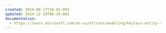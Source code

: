 ```yaml
---
created: 2024-08-17T20:01:09Z
updated: 2024-12-10T08:35:00Z
documentation:
  - https://learn.microsoft.com/en-us/ef/core/modeling/keyless-entity-types
---
```

